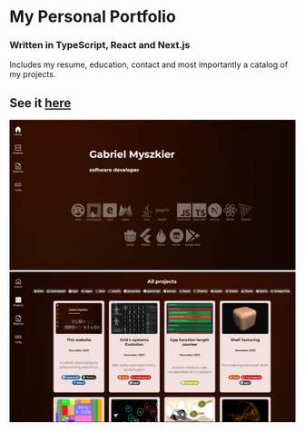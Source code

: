 # My Personal Portfolio
### Written in TypeScript, React and Next.js

Includes my resume, education, contact and most importantly a catalog of my projects.

## See it [here](https://gre-v-el.github.io/portfolio)

![home](./readme_imgs/home.png)
![projects](./readme_imgs/projects.png)